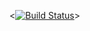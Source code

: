 <[![Build Status](https://travis-ci.org/BorisovSergei113/lab05.svg?branch=master)](https://travis-ci.org/BorisovSergei113/lab05)>

